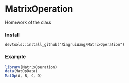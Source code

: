 # MatrixOperation

Homework of the class

### Install

```
devtools::install_github("XingruiWang/MatrixOperation")
```

### Example

```R
library(MatrixOperation)
data(MatOpData)
MatOp(A, B, C, D)
```
                  

